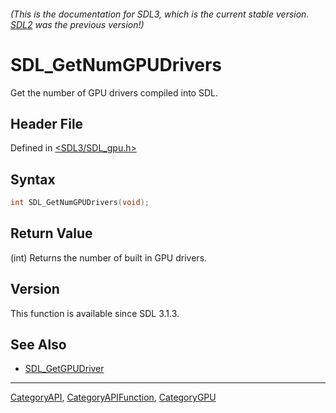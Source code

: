 ###### (This is the documentation for SDL3, which is the current stable version. [SDL2](https://wiki.libsdl.org/SDL2/) was the previous version!)
# SDL_GetNumGPUDrivers

Get the number of GPU drivers compiled into SDL.

## Header File

Defined in [<SDL3/SDL_gpu.h>](https://github.com/libsdl-org/SDL/blob/main/include/SDL3/SDL_gpu.h)

## Syntax

```c
int SDL_GetNumGPUDrivers(void);
```

## Return Value

(int) Returns the number of built in GPU drivers.

## Version

This function is available since SDL 3.1.3.

## See Also

- [SDL_GetGPUDriver](SDL_GetGPUDriver)

----
[CategoryAPI](CategoryAPI), [CategoryAPIFunction](CategoryAPIFunction), [CategoryGPU](CategoryGPU)

